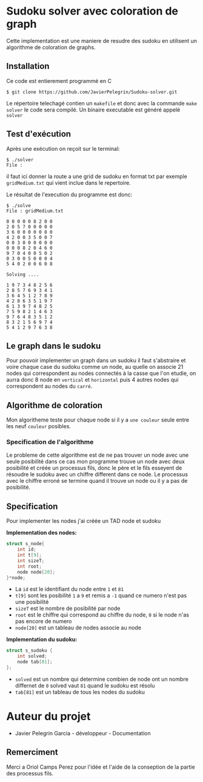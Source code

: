 # Sudoku solver avec coloration de graph

Cette implementation est une maniere de resudre des sudoku en utilisent un algorithme de coloration de graphs.


## Installation

Ce code est entierement programmé en C

```
$ git clone https://github.com/JavierPelegrin/Sudoku-solver.git
```
Le répertoire telechagé contien un `makefile` et donc avec la commande `make solver` le code sera compilé.
Un binaire executable est généré appelé `solver`


## Test d'exécution
Après une exécution on reçoit sur le terminal:

```
$ ./solver
File : 
```
il faut ici donner la route a une grid de sudoku en format txt
par exemple `gridMedium.txt` qui vient inclue dans le repertoire.

Le résultat de l'execution du programme est donc:
```
$ ./solve
File : gridMedium.txt

0 0 0 0 0 8 2 0 0
2 0 5 7 0 0 0 0 0
3 6 0 0 0 0 0 8 0
4 2 0 0 3 5 0 0 7
0 0 3 0 0 0 0 0 0
0 0 0 8 2 0 4 6 0
9 7 0 4 0 0 5 0 2
0 3 0 0 5 0 0 0 4
5 4 0 2 0 0 6 0 8

Solving ....

1 9 7 3 4 8 2 5 6
2 8 5 7 6 9 3 4 1
3 6 4 5 1 2 7 8 9
4 2 8 6 3 5 1 9 7
6 1 3 9 7 4 8 2 5
7 5 9 8 2 1 4 6 3
9 7 6 4 8 3 5 1 2
8 3 2 1 5 6 9 7 4
5 4 1 2 9 7 6 3 8
```


## Le graph dans le sudoku

Pour pouvoir implementer un graph dans un sudoku il faut s'abstraire et voire chaque case du sudoku comme un node, au quelle on associe 21 nodes qui correspondent au nodes connectés à la casse que l'on etudie, on aurra donc 8 node en `vertical` et `horizontal` puis 4 autres nodes qui correspondent au nodes du `carré`.

## Algorithme de coloration

Mon algoritheme teste pour chaque node si il y a `une couleur` seule entre les neuf `couleur` posibles.

### Specification de l'algorithme

Le probleme de cette algorithme est de ne pas trouver un node avec une seule posibilité dans ce cas mon programme trouve un node avec deux posibilité et créée un processus fils, donc le père et le fils esseyent de résoudre le sudoku avec un chiffre different dans ce node. Le processus avec le chiffre erroné se termine quand il trouve un node ou il y a pas de posibilité.

## Specification

Pour implementer les nodes j'ai créée un TAD node et sudoku

**Implementation des nodes:**
```c
struct s_node{
    int id;
    int t[9];
    int sizeT;
    int root;
    node node[20];
}*node;
```
- La `id` est le identifiant du node entre `1` et `81`
- `t[9]` sont les posibilité `1` a `9` et remis a `-1` quand ce numero n'est pas une posibilité
- `sizeT` est le nombre de posibilité par node
- `root` est le chiffre qui correspond au chiffre du node, `0` si le node n'as pas encore de numero
- `node[20]` est un tableau de nodes associe au node

**Implementation du sudoku:**
```c
struct s_sudoku {
    int solved;
    node tab[81];
};
```

- `solved` est un nombre qui determine combien de node ont un nombre differnet de `0` solved vaut `81` quand le sudoku est résolu 
- `tab[81]` est un tableau de tous les nodes du sudoku


# Auteur du projet
- Javier Pelegrin Garcia - développeur - Documentation

## Remerciment 
Merci a Oriol Camps Perez pour l'idée et l'aide de la conseption de la partie des processus fils. 